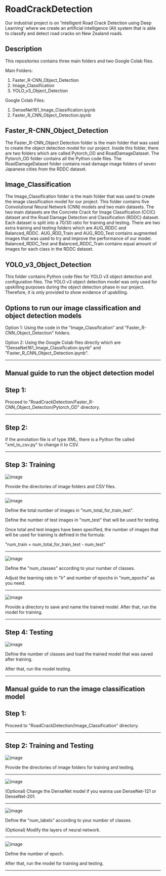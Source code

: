 # RoadCrackDetection
Our industrial project is on 'Intelligent Road Crack Detection using Deep Learning' where we create an artificial intelligence (AI) system that is able to classify and detect road cracks on New Zealand roads.

Description
--------------------------------------------------------------------------------------------------------------

This repositories contains three main folders and two Google Colab files.

Main Folders:
1.  Faster_R-CNN_Object_Detection
2.  Image_Classification
3.  YOLO_v3_Object_Detection

Google Colab Files:
1.  DenseNet161_Image_Classification.ipynb
2.  Faster_R_CNN_Object_Detection.ipynb

Faster_R-CNN_Object_Detection
--------------------------------------------------------------------------------------------------------------

The Faster_R-CNN_Object Detection folder is the main folder that was used to create the object detection model for our project.
Inside this folder, there are two folders which are called Pytorch_OD and RoadDamageDataset.
The Pytorch_OD folder contains all the Python code files.
The RoadDamageDataset folder contains road damage image folders of seven Japanese cities from the RDDC dataset.

Image_Classification
--------------------------------------------------------------------------------------------------------------

The Image_Classification folder is the main folder that was used to create the image classification model for our project.
This folder contains five Convolutional Neural Network (CNN) models and two main datasets.
The two main datasets are the Concrete Crack for Image Classification (CCIC) dataset and the Road Damage Detection and Classification (RDDC) dataset.
Each dataset is split into a 70/30 ratio for training and testing.
There are two extra training and testing folders which are AUG_RDDC and Balanced_RDDC.
AUG_RDD_Train and AUG_RDD_Test contains augmented images that was used to try and improve the performance of our model.
Balanced_RDDC_Test and Balanced_RDDC_Train contains equal amount of images for each class in the RDDC dataset.

YOLO_v3_Object_Detection
--------------------------------------------------------------------------------------------------------------

This folder contains Python code files for YOLO v3 object detection and configuration files.
The YOLO v3 object detection model was only used for upskilling purposes during the object detection phase in our project.
Therefore, it is only provided to show evidence of upskilling.

Options to run our image classification and object detection models
--------------------------------------------------------------------------------------------------------------

Option 1: Using the code in the "Image_Classification" and "Faster_R-CNN_Object_Detection" folders.

Option 2: Using the Google Colab files directly which are "DenseNet161_Image_Classification.ipynb" and "Faster_R_CNN_Object_Detection.ipynb".

--------------------------------------------------------------------------------------------------------------

Manual guide to run the object detection model
--------------------------------------------------------------------------------------------------------------
Step 1:
--------------------------------------------------------------------------------------------------------------
Proceed to "RoadCrackDetection/Faster_R-CNN_Object_Detection/Pytorch_OD" directory.

--------------------------------------------------------------------------------------------------------------

Step 2: 
--------------------------------------------------------------------------------------------------------------
If the annotation file is of type XML, there is a Python file called "xml_to_csv.py" to change it to CSV.

--------------------------------------------------------------------------------------------------------------

Step 3: Training
--------------------------------------------------------------------------------------------------------------
![image](https://user-images.githubusercontent.com/49043498/97121898-8d620580-1786-11eb-970e-867d7930053d.png)

Provide the directories of image folders and CSV files.

--------------------------------------------------------------------------------------------------------------

![image](https://user-images.githubusercontent.com/49043498/97122237-4de8e880-1789-11eb-845a-d962f43eade7.png)

Define the total number of images in "num_total_for_train_test".

Define the number of test images in "num_test" that will be used for testing.

Once total and test images have been specified, the number of images that will be used for training is defined in the formula:

"num_train = num_total_for_train_test - num_test"

--------------------------------------------------------------------------------------------------------------

![image](https://user-images.githubusercontent.com/49043498/97122142-699fbf00-1788-11eb-9492-a5134974b512.png)

Define the "num_classes" according to your number of classes.

Adjust the learning rate in "lr" and number of epochs in "num_epochs" as you need.

--------------------------------------------------------------------------------------------------------------

![image](https://user-images.githubusercontent.com/49043498/97122320-f1d29400-1789-11eb-9b0a-14b14dac8a48.png)

Provide a directory to save and name the trained model. After that, run the model for training.

--------------------------------------------------------------------------------------------------------------

Step 4: Testing
--------------------------------------------------------------------------------------------------------------

![image](https://user-images.githubusercontent.com/49043498/97122450-c3a18400-178a-11eb-825b-6e7f38ddef00.png)

Define the number of classes and load the trained model that was saved after training.

After that, run the model testing.

--------------------------------------------------------------------------------------------------------------

Manual guide to run the image classification model
--------------------------------------------------------------------------------------------------------------
Step 1:
--------------------------------------------------------------------------------------------------------------
Proceed to "RoadCrackDetection/Image_Classification" directory.

--------------------------------------------------------------------------------------------------------------

Step 2: Training and Testing
--------------------------------------------------------------------------------------------------------------
![image](https://user-images.githubusercontent.com/49043498/97136449-02016800-17b8-11eb-89e4-922c127149fa.png)

Provide the directories of image folders for training and testing.

--------------------------------------------------------------------------------------------------------------

![image](https://user-images.githubusercontent.com/49043498/97136564-51e02f00-17b8-11eb-92a0-787f536bd8cd.png)

(Optional) Change the DenseNet model if you wanna use DenseNet-121 or DenseNet-201.

--------------------------------------------------------------------------------------------------------------

![image](https://user-images.githubusercontent.com/49043498/97136746-d59a1b80-17b8-11eb-97c1-b73bbb12e412.png)

Define the "num_labels" according to your number of classes.

(Optional) Modify the layers of neural network.

--------------------------------------------------------------------------------------------------------------

![image](https://user-images.githubusercontent.com/49043498/97136846-214cc500-17b9-11eb-9426-bc40bbb249df.png)

Define the number of epoch.

After that, run the model for training and testing.

--------------------------------------------------------------------------------------------------------------
